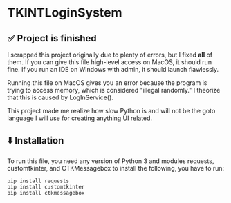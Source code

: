 # TKINTLoginSystem

## ✅ Project is finished

I scrapped this project originally due to plenty of errors, but I fixed **all** of them. If you can give this file high-level access on MacOS, it should run fine. If you run an IDE on Windows with admin, it should launch flawlessly.

Running this file on MacOS gives you an error because the program is trying to access memory, which is considered "illegal randomly." I theorize that this is caused by LogInService().

This project made me realize how slow Python is and will not be the goto language I will use for creating anything UI related.

## ⬇️ Installation

To run this file, you need any version of Python 3 and modules requests, customtkinter, and CTKMessagebox
to install the following, you have to run:
```
pip install requests
pip install customtkinter
pip install ctkmessagebox
```
